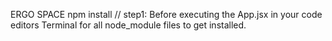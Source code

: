 ERGO SPACE
npm install     // step1: Before executing the App.jsx in your code editors Terminal for all node_module files to get installed.
